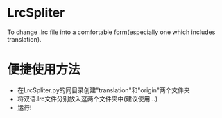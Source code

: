 # LrcSpliter
To change .lrc file into a comfortable form(especially one which includes translation).
# 便捷使用方法
- 在LrcSpliter.py的同目录创建"translation"和"origin"两个文件夹
- 将双语.lrc文件分别放入这两个文件夹中(建议使用...)
- 运行!
